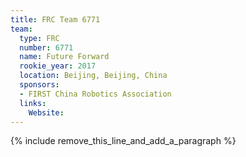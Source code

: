 ```yaml
---
title: FRC Team 6771
team:
  type: FRC
  number: 6771
  name: Future Forward
  rookie_year: 2017
  location: Beijing, Beijing, China
  sponsors:
  - FIRST China Robotics Association
  links:
    Website:
---
```


{% include remove_this_line_and_add_a_paragraph %}